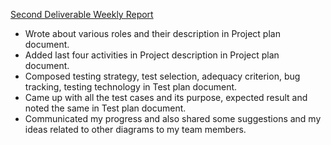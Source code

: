 <ins> Second Deliverable Weekly Report </ins>

* Wrote about various roles and their description in Project plan document.
* Added last four activities in Project description in Project plan document.
* Composed testing strategy, test selection, adequacy criterion, bug tracking, testing technology in Test plan document.
* Came up with all the test cases and its purpose, expected result and noted the same in Test plan document.
* Communicated my progress and also shared some suggestions and my ideas related to other diagrams to my team members.